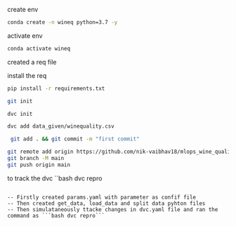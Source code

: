 create env 

```bash
conda create -n wineq python=3.7 -y
```

activate env
```bash
conda activate wineq
```

created a req file

install the req
```bash
pip install -r requirements.txt
```

```bash
git init
```
```bash
dvc init 
```
```bash
dvc add data_given/winequality.csv
```
```bash
 git add . && git commit -m "first commit"

```
```bash
git remote add origin https://github.com/nik-vaibhav18/mlops_wine_quality.git
git branch -M main
git push origin main
```

to track the dvc 
``bash
dvc repro
```

-- Firstly created params.yaml with parameter as confif file
-- Then created get_data, load_data and split data pyhton files
-- Then simulataneously ttacke changes in dvc.yaml file and ran the command as ```bash dvc repro```